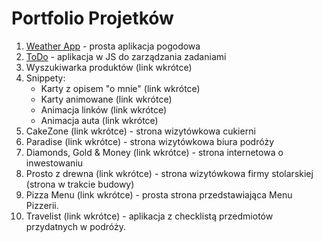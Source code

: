 # Portfolio Projetków
1. [Weather App](https://github.com/GodnyJ/weather-app) - prosta aplikacja pogodowa
2. [ToDo](https://github.com/GodnyJ/todo-list) - aplikacja w JS do zarządzania zadaniami
3. Wyszukiwarka produktów (link wkrótce)
4. Snippety:
   - Karty z opisem "o mnie" (link wkrótce)
   - Karty animowane (link wkrótce)
   - Animacja linków (link wkrótce)
   - Animacja auta (link wkrótce)
5. CakeZone (link wkrótce) - strona wizytówkowa cukierni
6. Paradise (link wkrótce) - strona wizytówkowa biura podróży
7. Diamonds, Gold & Money (link wkrótce) - strona internetowa o inwestowaniu
8. Prosto z drewna (link wkrótce) - strona wizytówkowa firmy stolarskiej (strona w trakcie budowy)
9. Pizza Menu (link wkrótce) - prosta strona przedstawiająca Menu Pizzerii.
10. Travelist (link wkrótce) - aplikacja z checklistą przedmiotów przydatnych w podróży.
